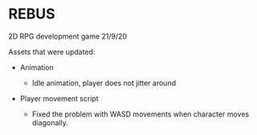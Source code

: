 # REBUS
2D RPG development game
21/9/20

Assets that were updated:
- Animation
  - Idle animation, player does not jitter around
  
- Player movement script
  - Fixed the problem with WASD movements when character moves diagonally.
